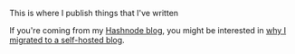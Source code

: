 This is where I publish things that I've written

If you're coming from my [Hashnode blog](https://ericyd.hashnode.dev/), you might be interested in [why I migrated to a self-hosted blog](/migrating-from-hashnode-to-self-hosted).
